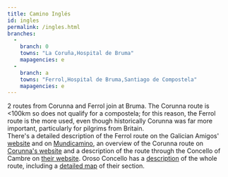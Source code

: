 ```yaml
---
title: Camino Inglés
id: ingles
permalink: /ingles.html
branches:
  -
    branch: 0
    towns: "La Coruña,Hospital de Bruma"
    mapagencies: e
  -
    branch: a
    towns: "Ferrol,Hospital de Bruma,Santiago de Compostela"
    mapagencies: e
---
```


2 routes from Corunna and Ferrol join at Bruma. The Corunna route is <100km so does not qualify for a compostela; for this reason, the Ferrol route is the more used, even though historically Corunna was far more important, particularly for pilgrims from Britain.  
There's a detailed description of the Ferrol route on the Galician Amigos' [website][0] and on [Mundicamino][1], an overview of the Corunna route on [Corunna's website][2] and a description of the route through the Concello of Cambre on [their website][3]. Oroso Concello has a [description][4] of the whole route, including a [detailed map][5] of their section.

[0]: http://www.amigosdelcamino.com/
[1]: http://www.mundicamino.com/rutas.cfm?id=55
[2]: http://www.aytolacoruna.es/en/santiago/index.jsp
[3]: http://www.cambre.es/esp3/caminoingles/descripcion1.html
[4]: https://www.concellooroso.com/show_section.php?section=6&subsection=57
[5]: http://www.concellooroso.com/images/turismo_camino_oroso.jpg